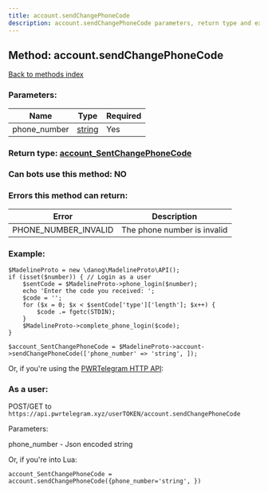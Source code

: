 ```yaml
---
title: account.sendChangePhoneCode
description: account.sendChangePhoneCode parameters, return type and example
---
```

## Method: account.sendChangePhoneCode  
[Back to methods index](index.md)


### Parameters:

| Name     |    Type       | Required |
|----------|---------------|----------|
|phone\_number|[string](../types/string.md) | Yes|


### Return type: [account\_SentChangePhoneCode](../types/account_SentChangePhoneCode.md)

### Can bots use this method: **NO**


### Errors this method can return:

| Error    | Description   |
|----------|---------------|
|PHONE_NUMBER_INVALID|The phone number is invalid|

### Example:


```
$MadelineProto = new \danog\MadelineProto\API();
if (isset($number)) { // Login as a user
    $sentCode = $MadelineProto->phone_login($number);
    echo 'Enter the code you received: ';
    $code = '';
    for ($x = 0; $x < $sentCode['type']['length']; $x++) {
        $code .= fgetc(STDIN);
    }
    $MadelineProto->complete_phone_login($code);
}

$account_SentChangePhoneCode = $MadelineProto->account->sendChangePhoneCode(['phone_number' => 'string', ]);
```

Or, if you're using the [PWRTelegram HTTP API](https://pwrtelegram.xyz):



### As a user:

POST/GET to `https://api.pwrtelegram.xyz/userTOKEN/account.sendChangePhoneCode`

Parameters:

phone_number - Json encoded string




Or, if you're into Lua:

```
account_SentChangePhoneCode = account.sendChangePhoneCode({phone_number='string', })
```

